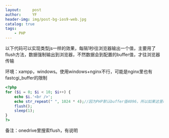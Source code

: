 ```yaml
---
layout:     post
author:     YF
header-img: img/post-bg-ios9-web.jpg
catalog: true
tags:
    - PHP
---
```

以下代码可以实现类型js一样的效果，每隔1秒往浏览器输出一个值，主要用了flush方法，数据强制输出到浏览器，不然数据会到配置的buffer值，才往浏览器传输

环境：xampp，windows。使用windows+nginx不行，可能是nginx里也有fastcgi_buffer的限制

```php
<?php
for ($i = 0; $i < 10; $i++) {
    echo $i.'<br />';
    echo str_repeat(" ", 1024 * 4);//因为PHP默认buffer值4096，所以如果这里改成1024*2 那么就会2个数字一起显示
    flush();
    sleep(1);
}
?>
```
备注：onedrive里搜索flush，有说明
